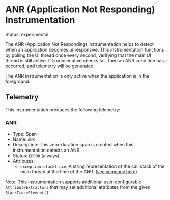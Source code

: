 
# ANR (Application Not Responding) Instrumentation

Status: experimental

The ANR (Application Not Responding) instrumentation helps to detect 
when an application becomes unresponsive. This instrumentation functions
by polling the UI thread once every second, verifying that the main UI
thread is still active. If 5 consecutive checks fail, then an ANR condition
has occurred, and telemetry will be generated.

The ANR instrumentation is only active when the application is in the 
foreground.

## Telemetry

This instrumentation produces the following telemetry:

### ANR

* Type: Span
* Name: `ANR`
* Description: This zero-duration span is created when this instrumentation detects an ANR.
* Status: `ERROR` (always)
* Attributes:
  * `exception.stacktrace`: A string representation of the call stack of the main thread at the time of the ANR.
    ([see semconv here](https://github.com/open-telemetry/semantic-conventions/blob/0b3babde7ff9f74b03a1a49adcdb319354d47d85/docs/attributes-registry/exception.md#exception-stacktrace))

Note: This instrumentation supports additional user-configurable `AttributeExtractors` that
may set additional attributes from the given `StackTraceElement[]`.